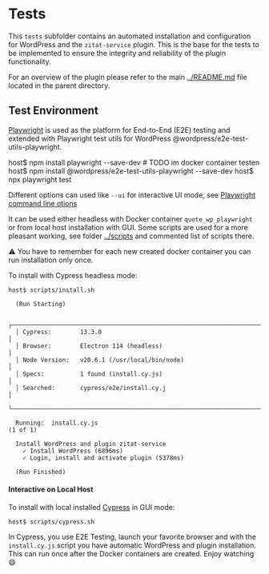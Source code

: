 # Tests

This `tests` subfolder contains an automated installation and configuration for WordPress and the `zitat-service` plugin. This is the base for the tests to be implemented to ensure the integrity and reliability of the plugin functionality. 

For an overview of the plugin please refer to the main [../README.md](../README.md) file located in the parent directory.

## Test Environment

[Playwright](https://playwright.dev/) is used as the platform for End-to-End (E2E) testing and extended with Playwright test utils for WordPress @wordpress/e2e-test-utils-playwright.

host$ npm install playwright --save-dev # TODO im docker container testen
host$ npm install @wordpress/e2e-test-utils-playwright --save-dev
host$ npx playwright test 

Different options can used like `--ui` for interactive UI mode, see [Playwright command line otions](https://playwright.dev/docs/test-cli)











It can be used either headless with Docker container `quote_wp_playwright` or from local host installation with GUI. Some scripts are used for a more pleasant working, see folder [../scripts](../scripts/) and commented list of scripts there.

:warning: You have to remember for each new created docker container you can run installation only once.

To install with Cypress headless mode:
```
host$ scripts/install.sh

  (Run Starting)

  ┌──────────────────────────────────────────────────────────────────────────────────────┐
  │ Cypress:        13.3.0                                                               │
  │ Browser:        Electron 114 (headless)                                              │
  │ Node Version:   v20.6.1 (/usr/local/bin/node)                                        │
  │ Specs:          1 found (install.cy.js)                                              │
  │ Searched:       cypress/e2e/install.cy.j                                             │
  └──────────────────────────────────────────────────────────────────────────────────────┘
                                                                                                    
  Running:  install.cy.js                                                         (1 of 1)

  Install WordPress and plugin zitat-service
    ✓ Install WordPress (6896ms)
    ✓ Login, install and activate plugin (5378ms)

  (Run Finished)
```

#### Interactive on Local Host

To install with local installed [Cypress](https://www.cypress.io/) in GUI mode:
```
host$ scripts/cypress.sh
```

In Cypress, you use E2E Testing, launch your favorite browser and with the `install.cy.js` script you have automatic WordPress and plugin installation. This can run once after the Docker containers are created. Enjoy watching :smile:
